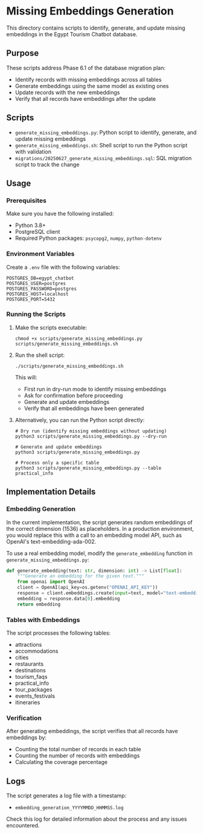 # Missing Embeddings Generation

This directory contains scripts to identify, generate, and update missing embeddings in the Egypt Tourism Chatbot database.

## Purpose

These scripts address Phase 6.1 of the database migration plan:
- Identify records with missing embeddings across all tables
- Generate embeddings using the same model as existing ones
- Update records with the new embeddings
- Verify that all records have embeddings after the update

## Scripts

- `generate_missing_embeddings.py`: Python script to identify, generate, and update missing embeddings
- `generate_missing_embeddings.sh`: Shell script to run the Python script with validation
- `migrations/20250627_generate_missing_embeddings.sql`: SQL migration script to track the change

## Usage

### Prerequisites

Make sure you have the following installed:
- Python 3.8+
- PostgreSQL client
- Required Python packages: `psycopg2`, `numpy`, `python-dotenv`

### Environment Variables

Create a `.env` file with the following variables:

```
POSTGRES_DB=egypt_chatbot
POSTGRES_USER=postgres
POSTGRES_PASSWORD=postgres
POSTGRES_HOST=localhost
POSTGRES_PORT=5432
```

### Running the Scripts

1. Make the scripts executable:
   ```
   chmod +x scripts/generate_missing_embeddings.py scripts/generate_missing_embeddings.sh
   ```

2. Run the shell script:
   ```
   ./scripts/generate_missing_embeddings.sh
   ```

   This will:
   - First run in dry-run mode to identify missing embeddings
   - Ask for confirmation before proceeding
   - Generate and update embeddings
   - Verify that all embeddings have been generated

3. Alternatively, you can run the Python script directly:
   ```
   # Dry run (identify missing embeddings without updating)
   python3 scripts/generate_missing_embeddings.py --dry-run

   # Generate and update embeddings
   python3 scripts/generate_missing_embeddings.py

   # Process only a specific table
   python3 scripts/generate_missing_embeddings.py --table practical_info
   ```

## Implementation Details

### Embedding Generation

In the current implementation, the script generates random embeddings of the correct dimension (1536) as placeholders. In a production environment, you would replace this with a call to an embedding model API, such as OpenAI's text-embedding-ada-002.

To use a real embedding model, modify the `generate_embedding` function in `generate_missing_embeddings.py`:

```python
def generate_embedding(text: str, dimension: int) -> List[float]:
    """Generate an embedding for the given text."""
    from openai import OpenAI
    client = OpenAI(api_key=os.getenv("OPENAI_API_KEY"))
    response = client.embeddings.create(input=text, model="text-embedding-ada-002")
    embedding = response.data[0].embedding
    return embedding
```

### Tables with Embeddings

The script processes the following tables:
- attractions
- accommodations
- cities
- restaurants
- destinations
- tourism_faqs
- practical_info
- tour_packages
- events_festivals
- itineraries

### Verification

After generating embeddings, the script verifies that all records have embeddings by:
- Counting the total number of records in each table
- Counting the number of records with embeddings
- Calculating the coverage percentage

## Logs

The script generates a log file with a timestamp:
- `embedding_generation_YYYYMMDD_HHMMSS.log`

Check this log for detailed information about the process and any issues encountered.
